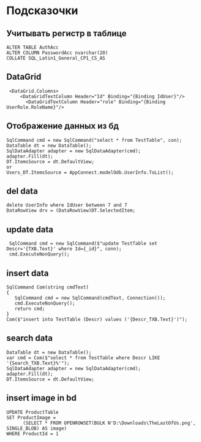 # Подсказочки

## Учитывать регистр в таблице
```
ALTER TABLE AuthAcc 
ALTER COLUMN PasswordAcc nvarchar(20) 
COLLATE SQL_Latin1_General_CP1_CS_AS
```

## DataGrid
```
 <DataGrid.Columns>
     <DataGridTextColumn Header="Id" Binding="{Binding IdUser}"/>
       <DataGridTextColumn Header="role" Binding="{Binding UserRole.RoleName}"/>
```

## Отображение данных из бд
```
SqlCommand cmd = new SqlCommand("select * from TestTable", con);
DataTable dt = new DataTable();
SqlDataAdapter adapter = new SqlDataAdapter(cmd);
adapter.Fill(dt);
DT.ItemsSource = dt.DefaultView;
or
Users_DT.ItemsSource = AppConnect.modelOdb.UserInfo.ToList();
```

## del data
```
delete UserInfo where IdUser between 7 and 7
DataRowView drv = (DataRowView)DT.SelectedItem;
```

## update data
```
 SqlCommand cmd = new SqlCommand($"update TestTable set Descr='{TXB.Text}' where Id={_id}", conn);
 cmd.ExecuteNonQuery();
```

 ## insert data 
 ```
 SqlCommand Com(string cmdText)
{
    SqlCommand cmd = new SqlCommand(cmdText, Connection());
    cmd.ExecuteNonQuery();
    return cmd;
}
 Com($"insert into TestTable (Descr) values ('{Descr_TXB.Text}')");
```
 ## search data
  ```
DataTable dt = new DataTable();
var cmd = Com($"select * from TestTable where Descr LIKE '{Search_TXB.Text}%'");
SqlDataAdapter adapter = new SqlDataAdapter(cmd);
adapter.Fill(dt);
DT.ItemsSource = dt.DefaultView;
```

## insert image in bd
```
UPDATE ProductTable 
SET ProductImage = 
      (SELECT * FROM OPENROWSET(BULK N'D:\Downloads\TheLastOfUs.png', SINGLE_BLOB) AS image)
WHERE ProductId = 1
```

